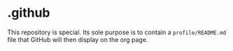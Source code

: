 # .github

This repository is special. Its sole purpose is to contain a
`profile/README.md` file that GitHub will then display on the org page.
